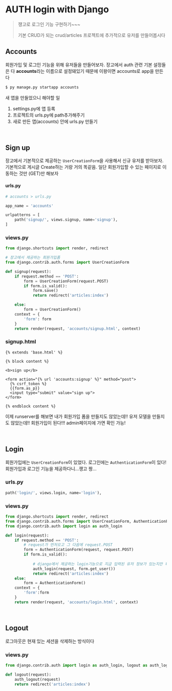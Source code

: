 # AUTH login with Django

>  쟹고로 로그인 기능 구현하기~~~
>
> 기본 CRUD가 되는 crud/articles 프로젝트에 추가적으로 유저를 만들어봅시다

## Accounts

회원가입 및 로그인 기능을 위해 유저들을 만들어보자. 장고에서 auth 관련 기본 설정들은 다 **accounts**라는 이름으로 설정돼있기 때문에 이왕이면 accounts로 app을 만든다

```bash
$ py manage.py startapp accounts
```

새 앱을 만들었으니 해야할 일

1. settings.py에 앱 등록
2. 프로젝트의 urls.py에 path추가해주기
3. 새로 만든 앱(accounts) 안에 urls.py 만들기

<br>

## Sign up

장고에서 기본적으로 제공하는 `UserCreationForm`을 사용해서 신규 유저를 받아보자. 기본적으로 게시글 Create하는 거랑 거의 똑같음. 일단 회원가입할 수 있는 페이지로 이동하는 것만 (GET)만 해보자

#### urls.py

```python
# accounts > urls.py

app_name = 'accounts'

urlpatterns = [
    path('signup/', views.signup, name='signup'),   
]
```

### views.py

```python
from django.shortcuts import render, redirect

# 장고에서 제공하는 회원가입폼
from django.contrib.auth.forms import UserCreationForm

def signup(request):
    if request.method == 'POST':
        form = UserCreationForm(request.POST)
        if form.is_valid():
            form.save()
            return redirect('articles:index')

    else: 
        form = UserCreationForm()
    context = {
        'form': form
    }
    return render(request, 'accounts/signup.html', context)
```

### signup.html

```django
{% extends 'base.html' %}

{% block content %}

<b>sign up</b>

<form action="{% url 'accounts:signup' %}" method="post">
  {% csrf_token %}
  {{form.as_p}}
  <input type="submit" value="sign up">
</form>

{% endblock content %}
```

이제 runserver를 해보면 내가 회원가입 폼을 만들지도 않았는데!! 유저 모델을 만들지도 않았는데!! 회원가입이 된다!!! admin페이지에 가면 확인 가능!

<br>

## Login

회원가입에는 `UserCreationForm`이 있었다. 로그인에는 `AuthenticationForm`이 있다! 회원가입과 로그인 기능을 제공하다니...쟹고 짱...

### urls.py

```python
path('login/', views.login, name='login'), 
```

### views.py

```python
from django.shortcuts import render, redirect
from django.contrib.auth.forms import UserCreationForm, AuthenticationForm
from django.contrib.auth import login as auth_login

def login(request):
    if request.method == 'POST':
        # request가 먼저오고 그 다음에 request.POST
        form = AuthenticationForm(request, request.POST)
        if form.is_valid():
            
            # django에서 제공하는 login기능으로 지금 입력된 유저 정보가 있는지만 확인하는거!
            auth_login(request, form.get_user())
            return redirect('articles:index')
    else:
        form = AuthenticationForm()
    context = {
        'form':form
    }
    return render(request, 'accounts/login.html', context)
```

<br>

## Logout

로그아웃은 현재 있는 세션을 삭제하는 방식이다

### views.py

```python
from django.contrib.auth import login as auth_login, logout as auth_logout

def logout(request):
    auth_logout(request)
    return redirect('articles:index')
```

